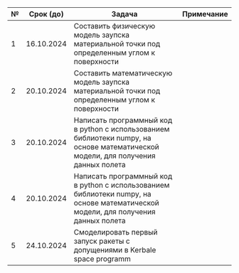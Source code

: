 | № | Срок (до)  |Задача  | Примечание  |
|--|-------------|--------------|----------------|
|1  | 16.10.2024 |Cоставить физическую модель заупска материальной точки под определенным углом к поверхности|  |
|2  | 20.10.2024 |Cоставить математическую модель заупска материальной точки под определенным углом к поверхности|  |
|3  | 20.10.2024 |Написать программный код в python с использованием библиотеки numpy, на основе математической модели, для получения данных полета |  |
|4  | 20.10.2024 |Написать программный код в python с использованием библиотеки numpy, на основе математической модели, для получения данных полета |  |
|5  | 24.10.2024 |Смоделировать первый запуск ракеты с допущениями в Kerbale space programm |  |
